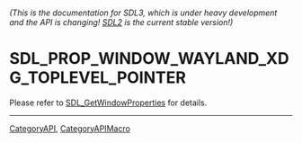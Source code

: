 ###### (This is the documentation for SDL3, which is under heavy development and the API is changing! [SDL2](https://wiki.libsdl.org/SDL2/) is the current stable version!)
# SDL_PROP_WINDOW_WAYLAND_XDG_TOPLEVEL_POINTER

Please refer to [SDL_GetWindowProperties](SDL_GetWindowProperties) for details.

----
[CategoryAPI](CategoryAPI), [CategoryAPIMacro](CategoryAPIMacro)

